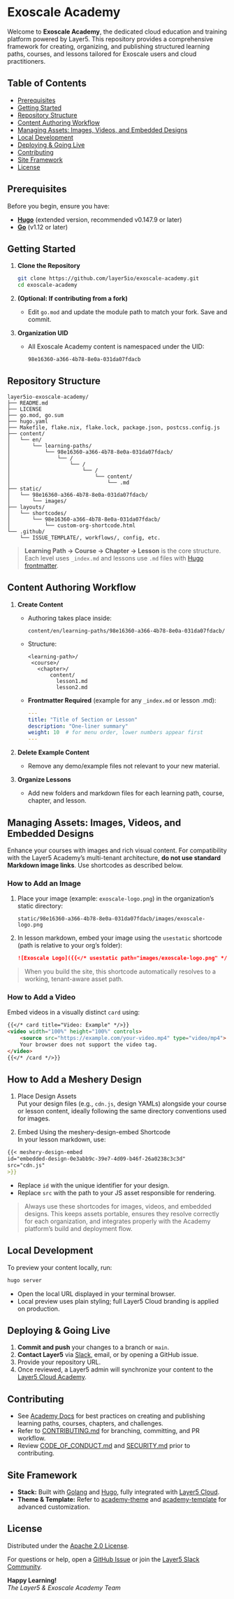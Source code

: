 # Exoscale Academy

Welcome to **Exoscale Academy**, the dedicated cloud education and training platform powered by Layer5. This repository provides a comprehensive framework for creating, organizing, and publishing structured learning paths, courses, and lessons tailored for Exoscale users and cloud practitioners.

## Table of Contents

- [Prerequisites](#prerequisites)
- [Getting Started](#getting-started)
- [Repository Structure](#repository-structure)
- [Content Authoring Workflow](#content-authoring-workflow)
- [Managing Assets: Images, Videos, and Embedded Designs](#managing-assets-images-videos-and-embedded-designs)
- [Local Development](#local-development)
- [Deploying & Going Live](#deploying--going-live)
- [Contributing](#contributing)
- [Site Framework](#site-framework)
- [License](#license)

## Prerequisites

Before you begin, ensure you have:

- [**Hugo**](https://gohugo.io/getting-started/installing/) (extended version, recommended v0.147.9 or later)
- [**Go**](https://go.dev/doc/install) (v1.12 or later)

## Getting Started

1. **Clone the Repository**

   ```bash
   git clone https://github.com/layer5io/exoscale-academy.git
   cd exoscale-academy
   ```

2. **(Optional: If contributing from a fork)**
   - Edit `go.mod` and update the module path to match your fork. Save and commit.

3. **Organization UID**
   - All Exoscale Academy content is namespaced under the UID:
     ```
     98e16360-a366-4b78-8e0a-031da07fdacb
     ```

## Repository Structure

```
layer5io-exoscale-academy/
├── README.md
├── LICENSE
├── go.mod, go.sum
├── hugo.yaml
├── Makefile, flake.nix, flake.lock, package.json, postcss.config.js
├── content/
│   └── en/
│       └── learning-paths/
│           └── 98e16360-a366-4b78-8e0a-031da07fdacb/
│               └── /
│                   └── /
│                       └── /
│                           └── content/
│                               └── .md
├── static/
│   └── 98e16360-a366-4b78-8e0a-031da07fdacb/
│       └── images/
├── layouts/
│   └── shortcodes/
│       └── 98e16360-a366-4b78-8e0a-031da07fdacb/
│           └── custom-org-shortcode.html
└── .github/
    └── ISSUE_TEMPLATE/, workflows/, config, etc.
```
> **Learning Path → Course → Chapter → Lesson** is the core structure.  
Each level uses `_index.md` and lessons use `.md` files with [Hugo frontmatter](https://gohugo.io/content-management/front-matter/).

## Content Authoring Workflow

1. **Create Content**

   - Authoring takes place inside:
     ```
     content/en/learning-paths/98e16360-a366-4b78-8e0a-031da07fdacb/
     ```
   - Structure:
     ```
     <learning-path>/
      <course>/
        <chapter>/
            content/
              lesson1.md
              lesson2.md
     ```

   - **Frontmatter Required** (example for any `_index.md` or lesson .md):

     ```yaml
     ---
     title: "Title of Section or Lesson"
     description: "One-liner summary"
     weight: 10  # for menu order, lower numbers appear first
     ---
     ```

2. **Delete Example Content**
   - Remove any demo/example files not relevant to your new material.

3. **Organize Lessons**
   - Add new folders and markdown files for each learning path, course, chapter, and lesson.

## Managing Assets: Images, Videos, and Embedded Designs

Enhance your courses with images and rich visual content. For compatibility with the Layer5 Academy’s multi-tenant architecture, **do not use standard Markdown image links**. Use shortcodes as described below.

### How to Add an Image

1. Place your image (example: `exoscale-logo.png`) in the organization’s static directory:

    ```
    static/98e16360-a366-4b78-8e0a-031da07fdacb/images/exoscale-logo.png
    ```

2. In lesson markdown, embed your image using the `usestatic` shortcode (path is relative to your org’s folder):

    ```markdown
    ![Exoscale Logo]({{</* usestatic path="images/exoscale-logo.png" */>}})
    ```

> When you build the site, this shortcode automatically resolves to a working, tenant-aware asset path.

### How to Add a Video

Embed videos in a visually distinct `card` using:

```markdown
{{</* card title="Video: Example" */>}}
<video width="100%" height="100%" controls>
    <source src="https://example.com/your-video.mp4" type="video/mp4">
    Your browser does not support the video tag.
</video>
{{</* /card */>}}
```
## How to Add a Meshery Design

1. Place Design Assets  
   Put your design files (e.g., `cdn.js`, design YAMLs) alongside your course or lesson content, ideally following the same directory conventions used for images.

2. Embed Using the meshery-design-embed Shortcode  
   In your lesson markdown, use:
  
  ```markdown
  {{< meshery-design-embed
  id="embedded-design-0e3abb9c-39e7-4d09-b46f-26a0238c3c3d"
  src="cdn.js"
  >}}
  ```

   - Replace `id` with the unique identifier for your design.
   - Replace `src` with the path to your JS asset responsible for rendering.

> Always use these shortcodes for images, videos, and embedded designs. This keeps assets portable, ensures they resolve correctly for each organization, and integrates properly with the Academy platform’s build and deployment flow.

## Local Development

To preview your content locally, run:

```bash
hugo server
```

- Open the local URL displayed in your terminal browser.
- Local preview uses plain styling; full Layer5 Cloud branding is applied on production.

## Deploying & Going Live

1. **Commit and push** your changes to a branch or `main`.
2. **Contact Layer5** via [Slack](https://slack.layer5.io/), email, or by opening a GitHub issue.
3. Provide your repository URL.
4. Once reviewed, a Layer5 admin will synchronize your content to the [Layer5 Cloud Academy](https://cloud.layer5.io/academy/overview).

## Contributing

- See [Academy Docs](https://docs.layer5.io/cloud/academy) for best practices on creating and publishing learning paths, courses, chapters, and challenges.
- Refer to [CONTRIBUTING.md](./CONTRIBUTING.md) for branching, committing, and PR workflow.
- Review [CODE_OF_CONDUCT.md](./CODE_OF_CONDUCT.md) and [SECURITY.md](./SECURITY.md) prior to contributing.

## Site Framework

- **Stack:** Built with [Golang](https://golang.org/) and [Hugo](https://gohugo.io/), fully integrated with [Layer5 Cloud](https://cloud.layer5.io/academy/overview).
- **Theme & Template:** Refer to [academy-theme](https://github.com/layer5io/academy-theme) and [academy-template](https://github.com/layer5io/academy-template) for advanced customization.

## License

Distributed under the [Apache 2.0 License](./LICENSE).

For questions or help, open a [GitHub Issue](https://github.com/layer5io/exoscale-academy/issues) or join the [Layer5 Slack Community](https://slack.layer5.io/).

**Happy Learning!**  
_The Layer5 & Exoscale Academy Team_
